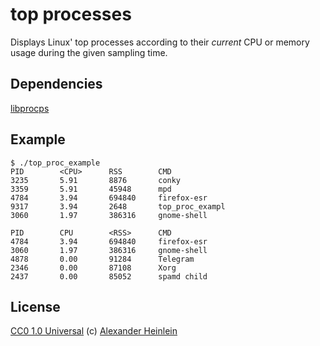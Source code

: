 # top processes
Displays Linux' top processes according to their *current* CPU or memory usage during the given sampling time.

## Dependencies
[libprocps](https://gitlab.com/procps-ng/procps)

## Example
```
$ ./top_proc_example
PID        <CPU>      RSS        CMD       
3235       5.91       8876       conky     
3359       5.91       45948      mpd       
4784       3.94       694840     firefox-esr
9317       3.94       2648       top_proc_exampl
3060       1.97       386316     gnome-shell

PID        CPU        <RSS>      CMD       
4784       3.94       694840     firefox-esr
3060       1.97       386316     gnome-shell
4878       0.00       91284      Telegram  
2346       0.00       87108      Xorg      
2437       0.00       85052      spamd child
```

## License
[CC0 1.0 Universal](https://creativecommons.org/publicdomain/zero/1.0/legalcode)
(c) [Alexander Heinlein](http://choerbaert.org)
